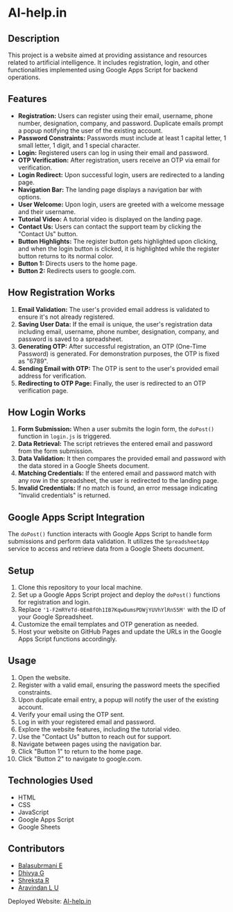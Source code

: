# AI-help.in

## Description
This project is a website aimed at providing assistance and resources related to artificial intelligence. It includes registration, login, and other functionalities implemented using Google Apps Script for backend operations.

## Features
- **Registration:** Users can register using their email, username, phone number, designation, company, and password. Duplicate emails prompt a popup notifying the user of the existing account.
- **Password Constraints:** Passwords must include at least 1 capital letter, 1 small letter, 1 digit, and 1 special character.
- **Login:** Registered users can log in using their email and password.
- **OTP Verification:** After registration, users receive an OTP via email for verification.
- **Login Redirect:** Upon successful login, users are redirected to a landing page.
- **Navigation Bar:** The landing page displays a navigation bar with options.
- **User Welcome:** Upon login, users are greeted with a welcome message and their username.
- **Tutorial Video:** A tutorial video is displayed on the landing page.
- **Contact Us:** Users can contact the support team by clicking the "Contact Us" button.
- **Button Highlights:** The register button gets highlighted upon clicking, and when the login button is clicked, it is highlighted while the register button returns to its normal color.
- **Button 1:** Directs users to the home page.
- **Button 2:** Redirects users to google.com.

## How Registration Works
1. **Email Validation:** The user's provided email address is validated to ensure it's not already registered.
2. **Saving User Data:** If the email is unique, the user's registration data including email, username, phone number, designation, company, and password is saved to a spreadsheet.
3. **Generating OTP:** After successful registration, an OTP (One-Time Password) is generated. For demonstration purposes, the OTP is fixed as "6789".
4. **Sending Email with OTP:** The OTP is sent to the user's provided email address for verification.
5. **Redirecting to OTP Page:** Finally, the user is redirected to an OTP verification page.

## How Login Works
1. **Form Submission:** When a user submits the login form, the `doPost()` function in `login.js` is triggered.
2. **Data Retrieval:** The script retrieves the entered email and password from the form submission.
3. **Data Validation:** It then compares the provided email and password with the data stored in a Google Sheets document.
4. **Matching Credentials:** If the entered email and password match with any row in the spreadsheet, the user is redirected to the landing page.
5. **Invalid Credentials:** If no match is found, an error message indicating "Invalid credentials" is returned.

## Google Apps Script Integration
The `doPost()` function interacts with Google Apps Script to handle form submissions and perform data validation. It utilizes the `SpreadsheetApp` service to access and retrieve data from a Google Sheets document.

## Setup
1. Clone this repository to your local machine.
2. Set up a Google Apps Script project and deploy the `doPost()` functions for registration and login.
3. Replace `'1-F2mRYeTd-0Em8fOh1IB7KqwOumsPDWjYUVhYlRn55M'` with the ID of your Google Spreadsheet.
4. Customize the email templates and OTP generation as needed.
5. Host your website on GitHub Pages and update the URLs in the Google Apps Script functions accordingly.

## Usage
1. Open the website.
2. Register with a valid email, ensuring the password meets the specified constraints.
3. Upon duplicate email entry, a popup will notify the user of the existing account.
4. Verify your email using the OTP sent.
5. Log in with your registered email and password.
6. Explore the website features, including the tutorial video.
7. Use the "Contact Us" button to reach out for support.
8. Navigate between pages using the navigation bar.
9. Click "Button 1" to return to the home page.
10. Click "Button 2" to navigate to google.com.

## Technologies Used
- HTML
- CSS
- JavaScript
- Google Apps Script
- Google Sheets

## Contributors
- [Balasubrmani E](https://github.com/DynamicDebugger)
- [Dhivya G](https://github.com/Rallycode)
- [Shreksta R](#)
- [Aravindan L U](#)

Deployed Website: [AI-help.in](https://dynamicdebugger.github.io/AI-help.in/)
